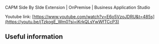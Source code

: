 CAPM Side By SIde Extension | OnPremise | Business Application Studio

Youtube link:
[https://www.youtube.com/watch?v=E6o5VzoJDRU&t=485s](https://youtu.be/jTzkogE_Wm0?si=iKrkQLsYwWfTCcP3)


## Useful information
